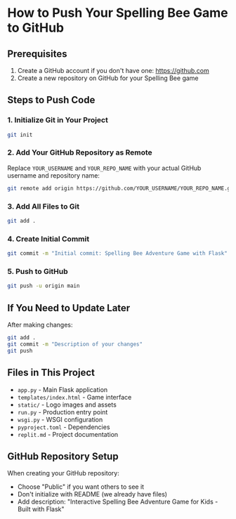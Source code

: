 # How to Push Your Spelling Bee Game to GitHub

## Prerequisites
1. Create a GitHub account if you don't have one: https://github.com
2. Create a new repository on GitHub for your Spelling Bee game

## Steps to Push Code

### 1. Initialize Git in Your Project
```bash
git init
```

### 2. Add Your GitHub Repository as Remote
Replace `YOUR_USERNAME` and `YOUR_REPO_NAME` with your actual GitHub username and repository name:
```bash
git remote add origin https://github.com/YOUR_USERNAME/YOUR_REPO_NAME.git
```

### 3. Add All Files to Git
```bash
git add .
```

### 4. Create Initial Commit
```bash
git commit -m "Initial commit: Spelling Bee Adventure Game with Flask"
```

### 5. Push to GitHub
```bash
git push -u origin main
```

## If You Need to Update Later
After making changes:
```bash
git add .
git commit -m "Description of your changes"
git push
```

## Files in This Project
- `app.py` - Main Flask application
- `templates/index.html` - Game interface
- `static/` - Logo images and assets
- `run.py` - Production entry point
- `wsgi.py` - WSGI configuration
- `pyproject.toml` - Dependencies
- `replit.md` - Project documentation

## GitHub Repository Setup
When creating your GitHub repository:
- Choose "Public" if you want others to see it
- Don't initialize with README (we already have files)
- Add description: "Interactive Spelling Bee Adventure Game for Kids - Built with Flask"